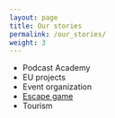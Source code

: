 ```yaml
---
layout: page
title: Our stories
permalink: /our_stories/
weight: 3
---
```


* Podcast Academy
* EU projects
* Event organization
* [Escape game](/ourStoryPages/escapeTown.md)
* Tourism 
